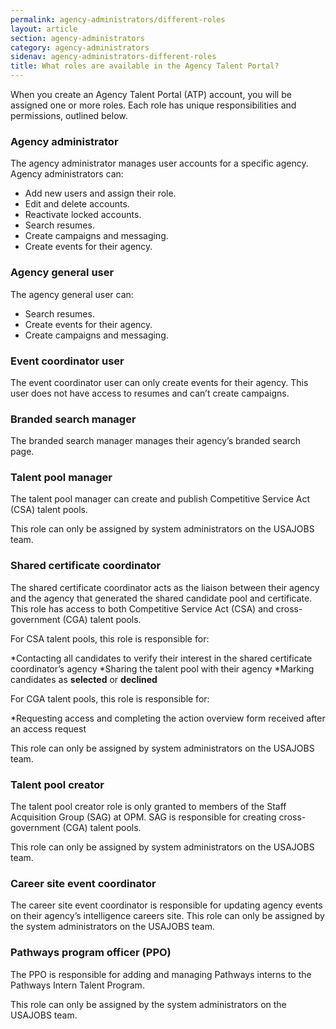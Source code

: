 ```yaml
---
permalink: agency-administrators/different-roles
layout: article
section: agency-administrators
category: agency-administrators
sidenav: agency-administrators-different-roles
title: What roles are available in the Agency Talent Portal?
---
```



When you create an Agency Talent Portal (ATP) account, you will be assigned one or more roles. Each role has unique responsibilities and permissions, outlined below.

### Agency administrator

The agency administrator manages user accounts for a specific agency.  Agency administrators can:

* Add new users and assign their role.
* Edit and delete accounts. 
* Reactivate locked accounts.
* Search resumes.
* Create campaigns and messaging.
* Create events for their agency.

### Agency general user

The agency general user can:

* Search resumes.
* Create events for their agency.
* Create campaigns and messaging.

### Event coordinator user

The event coordinator user can only create events for their agency. This user does not have access to resumes and can’t create campaigns.

### Branded search manager

The branded search manager manages their agency’s branded search page.

### Talent pool manager

The talent pool manager can create and publish Competitive Service Act (CSA) talent pools.

This role can only be assigned by system administrators on the USAJOBS team.

### Shared certificate coordinator

The shared certificate coordinator acts as the liaison between their agency and the agency that generated the shared candidate pool and certificate. This role has access to both Competitive Service Act (CSA) and cross-government (CGA) talent pools.

For CSA talent pools, this role is responsible for:

*Contacting all candidates to verify their interest in the shared certificate coordinator’s agency
*Sharing the talent pool with their agency
*Marking candidates as **selected** or **declined**

For CGA talent pools, this role is responsible for:

*Requesting access and completing the action overview form received after an access request

This role can only be assigned by system administrators on the USAJOBS team.

### Talent pool creator

The talent pool creator role is only granted to members of the Staff Acquisition Group (SAG) at OPM. SAG is responsible for creating cross-government (CGA) talent pools.

This role can only be assigned by system administrators on the USAJOBS team.

### Career site event coordinator

The career site event coordinator is responsible for updating agency events on their agency’s intelligence careers site.
This role can only be assigned by the system administrators on the USAJOBS team.

### Pathways program officer (PPO)

The PPO is responsible for adding and managing Pathways interns to the Pathways Intern Talent Program.

This role can only be assigned by the system administrators on the USAJOBS team.

